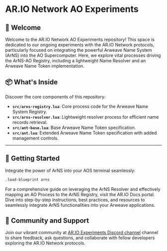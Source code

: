 # AR.IO Network AO Experiments

## 🚀 Welcome

Welcome to the AR.IO Network AO Experiments repository! This space is dedicated to our ongoing experiments with the AR.IO Network protocols, particularly focused on integrating the powerful Arweave Name System (ArNS) into the AO Supercomputer. Here, we explore vital processes driving the ArNS-AO Registry, including a lightweight Name Resolver and an Arweave Name Token implementation.

## 📦 What's Inside

Discover the core components of this repository:

- **`src/arns-registry.lua`**: Core process code for the Arweave Name System Registry.
- **`src/arns-resolver.lua`**: Lightweight resolver process for efficient name records retrieval.
- **`src/ant-base.lua`**: Base Arweave Name Token specification.
- **`src/ant.lua`**: Extended Arweave Name Token specification with added management controls.

---

## 🚀 Getting Started

Integrate the power of ArNS into your AOS terminal seamlessly:

```sh
.load-blueprint arns
```
For a comprehensive guide on leveraging the ArNS Resolver and effectively mapping an AO Process to the ArNS Registry, visit the AR.IO Docs portal. Dive into step-by-step instructions, best practices, and resources to seamlessly integrate ArNS functionalities into your Arweave applications.

## 💬 Community and Support

Join our vibrant community at [AR.IO Experiments Discord channel](https://discord.gg/bcVkn9u45c) channel to share feedback, ask questions, and collaborate with fellow developers exploring the AR.IO Network protocols.
